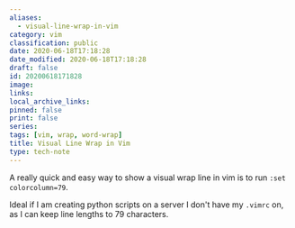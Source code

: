 ```yaml
---
aliases:
  - visual-line-wrap-in-vim
category: vim
classification: public
date: 2020-06-18T17:18:28
date_modified: 2020-06-18T17:18:28
draft: false
id: 20200618171828
image: 
links: 
local_archive_links: 
pinned: false
print: false
series: 
tags: [vim, wrap, word-wrap]
title: Visual Line Wrap in Vim
type: tech-note
---
```


A really quick and easy way to show a visual wrap line in vim is to run `:set colorcolumn=79`.

Ideal if I am creating python scripts on a server I don't have my `.vimrc` on, as I can keep line lengths to 79 characters.

